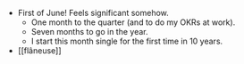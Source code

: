 - First of June! Feels significant somehow.
  - One month to the quarter (and to do my OKRs at work).
  - Seven months to go in the year.
  - I start this month single for the first time in 10 years.
- [[flâneuse]]
